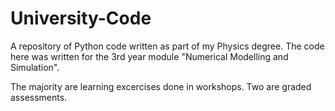 # University-Code
A repository of Python code written as part of my Physics degree.
The code here was written for the 3rd year module "Numerical Modelling and Simulation".

The majority are learning excercises done in workshops. Two are graded assessments.
